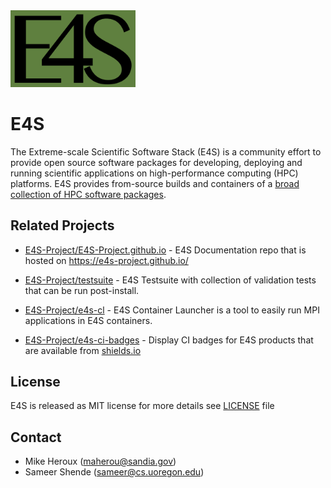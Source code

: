 <img src="https://github.com/E4S-Project/e4s/blob/master/logos/E4S-dark-green.png" width="200" alt="E4S"> 

# E4S

The Extreme-scale Scientific Software Stack (E4S) is a community effort to provide open source 
software packages for developing, deploying and running scientific applications on high-performance
computing (HPC) platforms. E4S provides from-source builds and containers of a 
[broad collection of HPC software packages](https://e4s-project.github.io/Resources/ProductInfo.html).

## Related Projects

- [E4S-Project/E4S-Project.github.io](https://github.com/E4S-Project/E4S-Project.github.io) - E4S Documentation repo that is hosted on https://e4s-project.github.io/

- [E4S-Project/testsuite](https://github.com/E4S-Project/testsuite) - E4S Testsuite with collection of validation tests that can be run post-install.

- [E4S-Project/e4s-cl](https://github.com/E4S-Project/e4s-cl) - E4S Container Launcher is a tool to easily run MPI applications in E4S containers. 

- [E4S-Project/e4s-ci-badges](https://github.com/E4S-Project/e4s-ci-badges) - Display CI badges for E4S products that are available from [shields.io](https://shields.io/) 

## License

E4S is released as MIT license for more details see [LICENSE](https://github.com/E4S-Project/e4s/blob/master/LICENSE) file

## Contact

 - Mike Heroux (maherou@sandia.gov)
 - Sameer Shende (sameer@cs.uoregon.edu)
 
